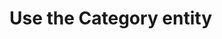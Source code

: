 # Use the Category entity

<!-- https://docs.microsoft.com/en-us/dynamics365/customer-engagement/developer/use-category-entity-categorize-dynamics-365-records -->